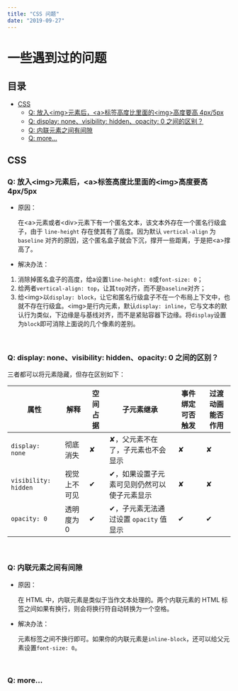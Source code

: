```yaml
---
title: "CSS 问题"
date: "2019-09-27"
---
```


# 一些遇到过的问题

## 目录 <!-- omit in toc -->

- [CSS](#css)
  - [Q: 放入\<img>元素后，\<a>标签高度比里面的\<img>高度要高 4px/5px](#q-放入img元素后a标签高度比里面的img高度要高-4px5px)
  - [Q: display: none、visibility: hidden、opacity: 0 之间的区别？](#q-display-nonevisibility-hiddenopacity-0-之间的区别)
  - [Q: 内联元素之间有间隙](#q-内联元素之间有间隙)
  - [Q: more...](#q-more)

## CSS

### Q: 放入\<img>元素后，\<a>标签高度比里面的\<img>高度要高 4px/5px

- 原因：

    在\<a>元素或者\<div>元素下有一个匿名文本，该文本外存在一个匿名行级盒子，由于 `line-height` 存在使其有了高度。因为默认 `vertical-align` 为 `baseline` 对齐的原因，这个匿名盒子就会下沉，撑开一些距离，于是把\<a>撑高了。

- 解决办法：

1. 消除掉匿名盒子的高度，给a设置`line-height: 0`或`font-size: 0`；
2. 给两者`vertical-align: top`，让其`top`对齐，而不是`baseline`对齐；
3. 给\<img>以`display: block`，让它和匿名行级盒子不在一个布局上下文中，也就不存在行级盒。\<img>是行内元素，默认`display: inline`，它与文本的默认行为类似，下边缘是与基线对齐，而不是紧贴容器下边缘。将`display`设置为`block`即可消除上面说的几个像素的差别。

<br/>

### Q: display: none、visibility: hidden、opacity: 0 之间的区别？

三者都可以将元素隐藏，但存在区别如下：

| 属性                 | 解释         | 空间占据 | 子元素继承                                  | 事件绑定可否触发 | 过渡动画能否作用 |
| -------------------- | ------------ | -------- | ------------------------------------------- | ---------------- | ---------------- |
| `display: none`      | 彻底消失     | ✘        | ✘，父元素不在了，子元素也不会显示           | ✘                | ✘                |
| `visibility: hidden` | 视觉上不可见 | ✔        | ✔，如果设置子元素可见则仍然可以使子元素显示 | ✘                | ✘                |
| `opacity: 0`         | 透明度为0    | ✔        | ✔，子元素无法通过设置 `opacity` 值显示      | ✔                | ✔                |

<br/>

### Q: 内联元素之间有间隙

- 原因：

    在 HTML 中，内联元素是类似于当作文本处理的。两个内联元素的 HTML 标签之间如果有换行，则会将换行符自动转换为一个空格。

- 解决办法：

    元素标签之间不换行即可。如果你的内联元素是`inline-block`，还可以给父元素设置`font-size: 0`。

<br/>

### Q: more...



<br/>
